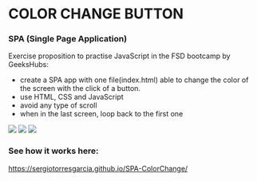 # COLOR CHANGE BUTTON
### SPA (Single Page Application)
Exercise proposition to practise JavaScript in the FSD bootcamp by GeeksHubs:

- create a SPA app with one file(index.html) able to change the color of the screen with the click of a button. 
- use HTML, CSS and JavaScript
- avoid any type of scroll
- when in the last screen, loop back to the first one


<img src="https://img.shields.io/badge/HTML5-E34F26"> <img src="https://img.shields.io/badge/CSS3-1572B6"> <img src="https://img.shields.io/badge/JavaScript-F7DF1E">

### See how it works here: 
https://sergiotorresgarcia.github.io/SPA-ColorChange/
